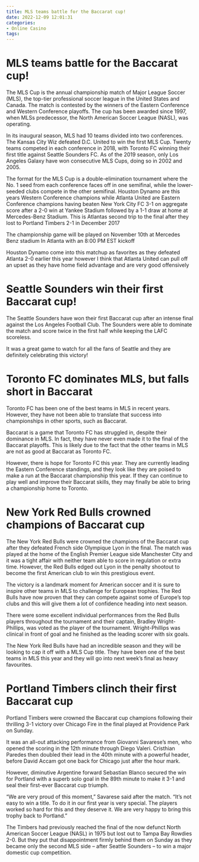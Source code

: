 ```yaml
---
title: MLS teams battle for the Baccarat cup!
date: 2022-12-09 12:01:31
categories:
- Online Casino
tags:
---
```



#  MLS teams battle for the Baccarat cup!

The MLS Cup is the annual championship match of Major League Soccer (MLS), the top-tier professional soccer league in the United States and Canada. The match is contested by the winners of the Eastern Conference and Western Conference playoffs. The cup has been awarded since 1997, when MLSs predecessor, the North American Soccer League (NASL), was operating.

In its inaugural season, MLS had 10 teams divided into two conferences. The Kansas City Wiz defeated D.C. United to win the first MLS Cup. Twenty teams competed in each conference in 2018, with Toronto FC winning their first title against Seattle Sounders FC. As of the 2019 season, only Los Angeles Galaxy have won consecutive MLS Cups, doing so in 2002 and 2005.

The format for the MLS Cup is a double-elimination tournament where the No. 1 seed from each conference faces off in one semifinal, while the lower-seeded clubs compete in the other semifinal. Houston Dynamo are this years Western Conference champions while Atlanta United are Eastern Conference champions having beaten New York City FC 3-1 on aggregate score after a 2-0 win at Yankee Stadium followed by a 1-1 draw at home at Mercedes-Benz Stadium. This is Atlantas second trip to the final after they lost to Portland Timbers 2-1 in December 2017

The championship game will be played on November 10th at Mercedes Benz stadium In Atlanta with an 8:00 PM EST kickoff 

Houston Dynamo come into this matchup as favorites as they defeated Atlanta 2-0 earlier this year however I think that Atlanta United can pull off an upset as they have home field advantage and are very good offensively

#  Seattle Sounders win their first Baccarat cup!

The Seattle Sounders have won their first Baccarat cup after an intense final against the Los Angeles Football Club. The Sounders were able to dominate the match and score twice in the first half while keeping the LAFC scoreless.

It was a great game to watch for all the fans of Seattle and they are definitely celebrating this victory!

#  Toronto FC dominates MLS, but falls short in Baccarat

Toronto FC has been one of the best teams in MLS in recent years. However, they have not been able to translate that success into championships in other sports, such as Baccarat.

Baccarat is a game that Toronto FC has struggled in, despite their dominance in MLS. In fact, they have never even made it to the final of the Baccarat playoffs. This is likely due to the fact that the other teams in MLS are not as good at Baccarat as Toronto FC.

However, there is hope for Toronto FC this year. They are currently leading the Eastern Conference standings, and they look like they are poised to make a run at the Baccarat championship this year. If they can continue to play well and improve their Baccarat skills, they may finally be able to bring a championship home to Toronto.

#  New York Red Bulls crowned champions of Baccarat cup

The New York Red Bulls were crowned the champions of the Baccarat cup after they defeated French side Olympique Lyon in the final. The match was played at the home of the English Premier League side Manchester City and it was a tight affair with neither team able to score in regulation or extra time. However, the Red Bulls edged out Lyon in the penalty shootout to become the first American club to win this prestigious event.

The victory is a landmark moment for American soccer and it is sure to inspire other teams in MLS to challenge for European trophies. The Red Bulls have now proven that they can compete against some of Europe’s top clubs and this will give them a lot of confidence heading into next season.

There were some excellent individual performances from the Red Bulls players throughout the tournament and their captain, Bradley Wright-Phillips, was voted as the player of the tournament. Wright-Phillips was clinical in front of goal and he finished as the leading scorer with six goals.

The New York Red Bulls have had an incredible season and they will be looking to cap it off with a MLS Cup title. They have been one of the best teams in MLS this year and they will go into next week’s final as heavy favourites.

#  Portland Timbers clinch their first Baccarat cup

Portland Timbers were crowned the Baccarat cup champions following their thrilling 3-1 victory over Chicago Fire in the final played at Providence Park on Sunday.

It was an all-out attacking performance from Giovanni Savarese’s men, who opened the scoring in the 12th minute through Diego Valeri. Cristhian Paredes then doubled their lead in the 40th minute with a powerful header, before David Accam got one back for Chicago just after the hour mark.

However, diminutive Argentine forward Sebastian Blanco secured the win for Portland with a superb solo goal in the 89th minute to make it 3-1 and seal their first-ever Baccarat cup triumph.

“We are very proud of this moment,” Savarese said after the match. “It’s not easy to win a title. To do it in our first year is very special. The players worked so hard for this and they deserve it. We are very happy to bring this trophy back to Portland.”

The Timbers had previously reached the final of the now defunct North American Soccer League (NASL) in 1975 but lost out to Tampa Bay Rowdies 2-0. But they put that disappointment firmly behind them on Sunday as they became only the second MLS side – after Seattle Sounders – to win a major domestic cup competition.